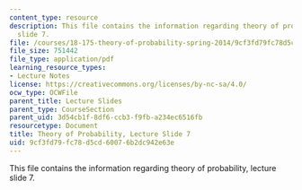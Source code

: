 ```yaml
---
content_type: resource
description: This file contains the information regarding theory of probability, lecture
  slide 7.
file: /courses/18-175-theory-of-probability-spring-2014/9cf3fd79fc78d5cd60076b2dc942e63e_MIT18_175S14_Lecture7.pdf
file_size: 751442
file_type: application/pdf
learning_resource_types:
- Lecture Notes
license: https://creativecommons.org/licenses/by-nc-sa/4.0/
ocw_type: OCWFile
parent_title: Lecture Slides
parent_type: CourseSection
parent_uid: 3d54cb1f-8df6-ccb3-f9fb-a234ec6516fb
resourcetype: Document
title: Theory of Probability, Lecture Slide 7
uid: 9cf3fd79-fc78-d5cd-6007-6b2dc942e63e
---
```

This file contains the information regarding theory of probability, lecture slide 7.
